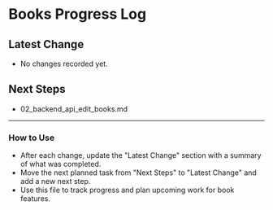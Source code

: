 # Books Progress Log

## Latest Change
- No changes recorded yet.

## Next Steps

- 02_backend_api_edit_books.md

---

### How to Use
- After each change, update the "Latest Change" section with a summary of what was completed.
- Move the next planned task from "Next Steps" to "Latest Change" and add a new next step.
- Use this file to track progress and plan upcoming work for book features.
